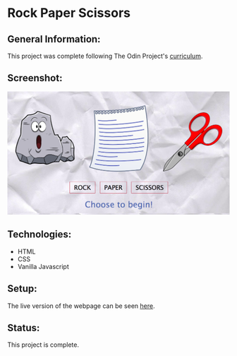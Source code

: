 # Rock Paper Scissors

## General Information:
This project was complete following The Odin Project's [curriculum](https://www.theodinproject.com/courses/web-development-101/lessons/rock-paper-scissors).
## Screenshot:
![rock paper scissors screenshot](images/rps_screenshot.png)
## Technologies:
- HTML
- CSS
- Vanilla Javascript

## Setup: 
The live version of the webpage can be seen [here](https://tpsst5.github.io/rock_paper_scissors/).
## Status:
This project is complete.